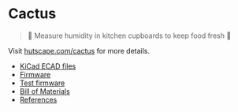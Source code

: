 # Cactus

> 🌵 Measure humidity in kitchen cupboards to keep food fresh 🍶

Visit [hutscape.com/cactus](https://hutscape.com/cactus/) for more details.

- [KiCad ECAD files](/hardware)
- [Firmware](/firmware)
- [Test firmware](/test)
- [Bill of Materials](/_data/bill_of_materials.csv)
- [References](/_data/references.yml)
